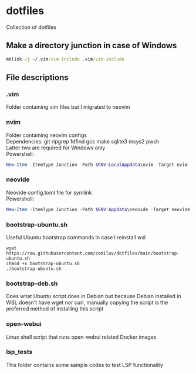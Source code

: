 # dotfiles

Collection of dotfiles

## Make a directory junction in case of Windows

```cmd
mklink /j ~/.vim/vim-include .vim/vim-include
```

## File descriptions

### .vim

Folder containing vim files but I migrated to neovim

### nvim

Folder containing neovim configs  
Dependencies: git ripgrep fdfind gcc make sqlite3 msys2 pwsh  
Latter two are required for Windows only  
Powershell:

```powershell
New-Item -ItemType Junction -Path $ENV:LocalAppdata\nvim -Target nvim
```

### neovide

Neovide config.toml file for symlink  
Powershell:

```powershell
New-Item -ItemType Junction -Path $ENV:Appdata\neovide -Target neovide
```

### bootstrap-ubuntu.sh

Useful Ubuntu bootstrap commands in case I reinstall wsl

```
wget https://raw.githubusercontent.com/comiluv/dotfiles/main/bootstrap-ubuntu.sh
chmod +x bootstrap-ubuntu.sh
./bootstrap-ubuntu.sh
```

### bootstrap-deb.sh

Does what Ubuntu script does in Debian but because Debian installed in WSL doesn't have wget nor curl, manually copying the script is the preferred method of installing this script

### open-webui

Linux shell script that runs open-webui related Docker images

### lsp_tests

This folder contains some sample codes to test LSP functionality
